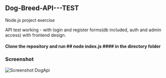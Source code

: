 ## Dog-Breed-API---TEST
Node.js project exercise

API test working - with login and register forms(db included, auth and admin access) with frontend design.

#### Clone the repository and run ## node index.js #### in the directory folder

### Screenshot

![Screenshot DogApi](https://user-images.githubusercontent.com/45272390/69268310-27ace700-0bcf-11ea-9e8d-b48e203313bb.jpg)

